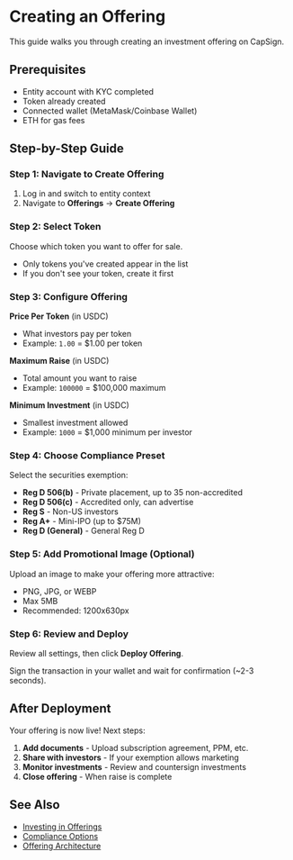 # Creating an Offering

This guide walks you through creating an investment offering on CapSign.

## Prerequisites

- Entity account with KYC completed
- Token already created
- Connected wallet (MetaMask/Coinbase Wallet)
- ETH for gas fees

## Step-by-Step Guide

### Step 1: Navigate to Create Offering

1. Log in and switch to entity context
2. Navigate to **Offerings** → **Create Offering**

### Step 2: Select Token

Choose which token you want to offer for sale.

- Only tokens you've created appear in the list
- If you don't see your token, create it first

### Step 3: Configure Offering

**Price Per Token** (in USDC)
- What investors pay per token
- Example: `1.00` = $1.00 per token

**Maximum Raise** (in USDC)
- Total amount you want to raise
- Example: `100000` = $100,000 maximum

**Minimum Investment** (in USDC)
- Smallest investment allowed
- Example: `1000` = $1,000 minimum per investor

### Step 4: Choose Compliance Preset

Select the securities exemption:

- **Reg D 506(b)** - Private placement, up to 35 non-accredited
- **Reg D 506(c)** - Accredited only, can advertise
- **Reg S** - Non-US investors
- **Reg A+** - Mini-IPO (up to $75M)
- **Reg D (General)** - General Reg D

### Step 5: Add Promotional Image (Optional)

Upload an image to make your offering more attractive:

- PNG, JPG, or WEBP
- Max 5MB
- Recommended: 1200x630px

### Step 6: Review and Deploy

Review all settings, then click **Deploy Offering**.

Sign the transaction in your wallet and wait for confirmation (~2-3 seconds).

## After Deployment

Your offering is now live! Next steps:

1. **Add documents** - Upload subscription agreement, PPM, etc.
2. **Share with investors** - If your exemption allows marketing
3. **Monitor investments** - Review and countersign investments
4. **Close offering** - When raise is complete

## See Also

- [Investing in Offerings](investing.md)
- [Compliance Options](compliance-options.md)
- [Offering Architecture](/protocol/offerings.md)
